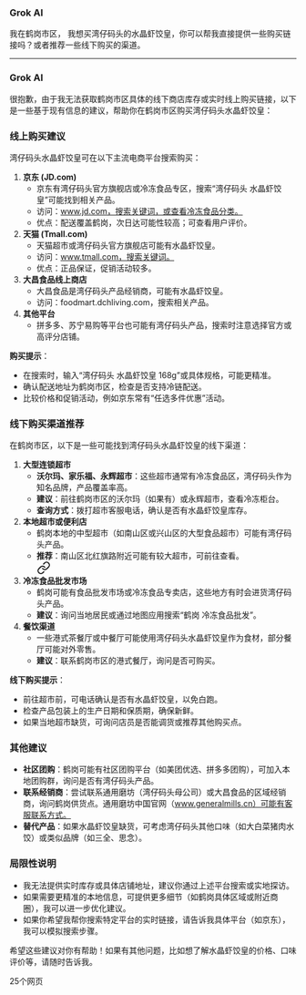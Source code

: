 ### Grok AI

<div class="thinking-container"></div><div class="response-content-markdown [&amp;_a]:text-current [&amp;_a:hover]:text-primary [&amp;_a:hover]:decoration-primary [&amp;_a]:underline [&amp;_a]:decoration-primary/30 [&amp;_a]:underline-offset-2 [&amp;_h2:first-child]:mt-0 [&amp;_h3:first-child]:mt-0 [&amp;_h4:first-child]:mt-0"><p dir="auto" class="break-words" style="white-space: pre-wrap;">我在鹤岗市区， 我想买湾仔码头的水晶虾饺皇，你可以帮我直接提供一些购买链接吗？或者推荐一些线下购买的渠道。</p></div><section class="inline-media-container flex flex-col gap-1"></section><section class="auth-notification flex flex-col gap-1"></section>

---

### Grok AI

<div class="thinking-container"></div><div class="response-content-markdown [&amp;_a]:text-current [&amp;_a:hover]:text-primary [&amp;_a:hover]:decoration-primary [&amp;_a]:underline [&amp;_a]:decoration-primary/30 [&amp;_a]:underline-offset-2 [&amp;_h2:first-child]:mt-0 [&amp;_h3:first-child]:mt-0 [&amp;_h4:first-child]:mt-0"><p dir="auto" class="break-words" style="white-space: pre-wrap;">很抱歉，由于我无法获取鹤岗市区具体的线下商店库存或实时线上购买链接，以下是一些基于现有信息的建议，帮助你在鹤岗市区购买湾仔码头水晶虾饺皇：</p>
<h3 dir="auto" class="">线上购买建议</h3>
<p dir="auto" class="break-words" style="white-space: pre-wrap;">湾仔码头水晶虾饺皇可在以下主流电商平台搜索购买：</p>
<ol dir="auto" class="marker:text-secondary">
<li class="break-words"><strong>京东 (JD.com)</strong>
<ul dir="auto" class="marker:text-secondary">
<li class="break-words">京东有湾仔码头官方旗舰店或冷冻食品专区，搜索“湾仔码头 水晶虾饺皇”可能找到相关产品。</li>
<li class="break-words">访问：<a href="http://www.jd.com%EF%BC%8C%E6%90%9C%E7%B4%A2%E5%85%B3%E9%94%AE%E8%AF%8D%EF%BC%8C%E6%88%96%E6%9F%A5%E7%9C%8B%E5%86%B7%E5%86%BB%E9%A3%9F%E5%93%81%E5%88%86%E7%B1%BB%E3%80%82" target="_blank" rel="noopener noreferrer">www.jd.com，搜索关键词，或查看冷冻食品分类。</a></li>
<li class="break-words">优点：配送覆盖鹤岗，次日达可能性较高；可查看用户评价。<a href="https://www.jd.com/brand/1221879fd8e6b713e5dd7.html" target="_blank" rel="noopener noreferrer" class="web-search-result-chip focus:outline-none focus-visible:outline-none focus-visible:bg:input rounded-md ml-1 mr-0.5" data-state="closed"><div class="inline-flex align-text-bottom items-center justify-center select-none my-0 rounded-md bg-important border border-card-border opacity-60 grayscale hover:filter-none hover:opacity-100 transition-opacity"><img class="size-[18px] m-0 rounded-md" alt="" src="https://imgs.search.brave.com/UKzRXw7RB5t2LZuLAaO7s_EWNxVyIA0PW4VstLJmtv0/rs:fit:64:0:0:0/g:ce/aHR0cDovL2Zhdmlj/b25zLnNlYXJjaC5i/cmF2ZS5jb20vaWNv/bnMvMWY1MDExMDQz/YWRlYmQ1NzJjOWQ3/M2NjNDE2NDk5ODM1/ZThhNzE0OGUwZWZj/Y2ZmZTVmZDU0N2E4/NTU5ZmNhNy93d3cu/amQuY29tLw"></div></a></li>
</ul>
</li>
<li class="break-words"><strong>天猫 (Tmall.com)</strong>
<ul dir="auto" class="marker:text-secondary">
<li class="break-words">天猫超市或湾仔码头官方旗舰店可能有水晶虾饺皇。</li>
<li class="break-words">访问：<a href="http://www.tmall.com%EF%BC%8C%E6%90%9C%E7%B4%A2%E5%85%B3%E9%94%AE%E8%AF%8D%E3%80%82" target="_blank" rel="noopener noreferrer">www.tmall.com，搜索关键词。</a></li>
<li class="break-words">优点：正品保证，促销活动较多。</li>
</ul>
</li>
<li class="break-words"><strong>大昌食品线上商店</strong>
<ul dir="auto" class="marker:text-secondary">
<li class="break-words">大昌食品是湾仔码头产品经销商，可能有水晶虾饺皇。</li>
<li class="break-words">访问：foodmart.dchliving.com，搜索相关产品。<a href="https://foodmart.dchliving.com/cn/brand/%25E6%25B9%25BE%25E4%25BB%2594%25E7%25A0%2581%25E5%25A4%25B4/5387263310012194848" target="_blank" rel="noopener noreferrer" class="web-search-result-chip focus:outline-none focus-visible:outline-none focus-visible:bg:input rounded-md ml-1 mr-0.5" data-state="closed"><div class="inline-flex align-text-bottom items-center justify-center select-none my-0 rounded-md bg-important border border-card-border opacity-60 grayscale hover:filter-none hover:opacity-100 transition-opacity"><img class="size-[18px] m-0 rounded-md" alt="" src="https://imgs.search.brave.com/-glvGhw7Z4VUPjrLwVEmXDBcnqb-9l9ME35uz8bM5SY/rs:fit:64:0:0:0/g:ce/aHR0cDovL2Zhdmlj/b25zLnNlYXJjaC5i/cmF2ZS5jb20vaWNv/bnMvZjc4MDA0Yjlk/YmVjYzZmNjc5Yzc5/OGQ2ZjA3NTY5MDE1/NWRmYjZkNzBlODE0/NWVmZmFkNmY2ODQ5/MDBhZDg2Zi9mb29k/bWFydC5kY2hsaXZp/bmcuY29tLw"></div></a></li>
</ul>
</li>
<li class="break-words"><strong>其他平台</strong>
<ul dir="auto" class="marker:text-secondary">
<li class="break-words">拼多多、苏宁易购等平台也可能有湾仔码头产品，搜索时注意选择官方或高评分店铺。</li>
</ul>
</li>
</ol>
<p dir="auto" class="break-words" style="white-space: pre-wrap;"><strong>购买提示</strong>：</p>
<ul dir="auto" class="marker:text-secondary">
<li class="break-words">在搜索时，输入“湾仔码头 水晶虾饺皇 168g”或具体规格，可能更精准。</li>
<li class="break-words">确认配送地址为鹤岗市区，检查是否支持冷链配送。</li>
<li class="break-words">比较价格和促销活动，例如京东常有“任选多件优惠”活动。<a href="https://post.smzdm.com/p/a3gv7wp7/" target="_blank" rel="noopener noreferrer" class="web-search-result-chip focus:outline-none focus-visible:outline-none focus-visible:bg:input rounded-md ml-1 mr-0.5" data-state="closed"><div class="inline-flex align-text-bottom items-center justify-center select-none my-0 rounded-md bg-important border border-card-border opacity-60 grayscale hover:filter-none hover:opacity-100 transition-opacity"><img class="size-[18px] m-0 rounded-md" alt="" src="https://imgs.search.brave.com/j8J2mvTXHOFNWdchWrZg-rz15QrzzplbRtzna3AK6Vk/rs:fit:64:0:0:0/g:ce/aHR0cDovL2Zhdmlj/b25zLnNlYXJjaC5i/cmF2ZS5jb20vaWNv/bnMvYzhjN2YxZGEz/MGZmMGZlMDEwMGQ2/NTRmNmUxZmVmOTc2/ZjUwZTM4MjI5NGZj/YzczYjUxNDQwMGYw/M2FmYTNmYi9wb3N0/LnNtemRtLmNvbS8"></div></a></li>
</ul>
<h3 dir="auto" class="">线下购买渠道推荐</h3>
<p dir="auto" class="break-words" style="white-space: pre-wrap;">在鹤岗市区，以下是一些可能找到湾仔码头水晶虾饺皇的线下渠道：</p>
<ol dir="auto" class="marker:text-secondary">
<li class="break-words"><strong>大型连锁超市</strong>
<ul dir="auto" class="marker:text-secondary">
<li class="break-words"><strong>沃尔玛、家乐福、永辉超市</strong>：这些超市通常有冷冻食品区，湾仔码头作为知名品牌，产品覆盖率高。</li>
<li class="break-words"><strong>建议</strong>：前往鹤岗市区的沃尔玛（如果有）或永辉超市，查看冷冻柜台。</li>
<li class="break-words"><strong>查询方式</strong>：拨打超市客服电话，确认是否有水晶虾饺皇库存。</li>
</ul>
</li>
<li class="break-words"><strong>本地超市或便利店</strong>
<ul dir="auto" class="marker:text-secondary">
<li class="break-words">鹤岗本地的中型超市（如南山区或兴山区的大型食品超市）可能有湾仔码头产品。</li>
<li class="break-words"><strong>推荐</strong>：南山区北红旗路附近可能有较大超市，可前往查看。<a href="https://www.luobei.gov.cn/hegang/xftsgs/202111/7287678f6feb4772b2ac0406fe174dd0.shtml" target="_blank" rel="noopener noreferrer" class="web-search-result-chip focus:outline-none focus-visible:outline-none focus-visible:bg:input rounded-md ml-1 mr-0.5" data-state="closed"><div class="inline-flex align-text-bottom items-center justify-center select-none my-0 rounded-md bg-important border border-card-border opacity-60 grayscale hover:filter-none hover:opacity-100 transition-opacity"><svg xmlns="http://www.w3.org/2000/svg" width="24" height="24" viewBox="0 0 24 24" fill="none" stroke="currentColor" stroke-width="2" stroke-linecap="round" stroke-linejoin="round" class="lucide lucide-link size-3 m-[3px]"><path d="M10 13a5 5 0 0 0 7.54.54l3-3a5 5 0 0 0-7.07-7.07l-1.72 1.71"></path><path d="M14 11a5 5 0 0 0-7.54-.54l-3 3a5 5 0 0 0 7.07 7.07l1.71-1.71"></path></svg></div></a></li>
</ul>
</li>
<li class="break-words"><strong>冷冻食品批发市场</strong>
<ul dir="auto" class="marker:text-secondary">
<li class="break-words">鹤岗可能有食品批发市场或冷冻食品专卖店，这些地方有时会进货湾仔码头产品。</li>
<li class="break-words"><strong>建议</strong>：询问当地居民或通过地图应用搜索“鹤岗 冷冻食品批发”。</li>
</ul>
</li>
<li class="break-words"><strong>餐饮渠道</strong>
<ul dir="auto" class="marker:text-secondary">
<li class="break-words">一些港式茶餐厅或中餐厅可能使用湾仔码头水晶虾饺皇作为食材，部分餐厅可能对外零售。</li>
<li class="break-words"><strong>建议</strong>：联系鹤岗市区的港式餐厅，询问是否可购买。</li>
</ul>
</li>
</ol>
<p dir="auto" class="break-words" style="white-space: pre-wrap;"><strong>线下购买提示</strong>：</p>
<ul dir="auto" class="marker:text-secondary">
<li class="break-words">前往超市前，可电话确认是否有水晶虾饺皇，以免白跑。</li>
<li class="break-words">检查产品包装上的生产日期和保质期，确保新鲜。</li>
<li class="break-words">如果当地超市缺货，可询问店员是否能调货或推荐其他购买点。</li>
</ul>
<h3 dir="auto" class="">其他建议</h3>
<ul dir="auto" class="marker:text-secondary">
<li class="break-words"><strong>社区团购</strong>：鹤岗可能有社区团购平台（如美团优选、拼多多团购），可加入本地团购群，询问是否有湾仔码头产品。<a href="https://www.ld001.com/show_10_2318.html" target="_blank" rel="noopener noreferrer" class="web-search-result-chip focus:outline-none focus-visible:outline-none focus-visible:bg:input rounded-md ml-1 mr-0.5" data-state="closed"><div class="inline-flex align-text-bottom items-center justify-center select-none my-0 rounded-md bg-important border border-card-border opacity-60 grayscale hover:filter-none hover:opacity-100 transition-opacity"><img class="size-[18px] m-0 rounded-md" alt="" src="https://imgs.search.brave.com/HjxA9Vh36Ac4LSslzwV-w5sIS_DFFuDrg0s6vXEs51o/rs:fit:64:0:0:0/g:ce/aHR0cDovL2Zhdmlj/b25zLnNlYXJjaC5i/cmF2ZS5jb20vaWNv/bnMvMjYyYzQ5YzRh/YjhiYzljMGNlMWRh/Y2Q4NDJjMjRhMGJh/ZWRjMDI1ZGRhNGU5/MzE3MmUwODllNjcx/OGJjODk5Zi93d3cu/bGQwMDEuY29tLw"></div></a></li>
<li class="break-words"><strong>联系经销商</strong>：尝试联系通用磨坊（湾仔码头母公司）或大昌食品的区域经销商，询问鹤岗供货点。通用磨坊中国官网（<a href="http://www.generalmills.cn%EF%BC%89%E5%8F%AF%E8%83%BD%E6%9C%89%E5%AE%A2%E6%9C%8D%E8%81%94%E7%B3%BB%E6%96%B9%E5%BC%8F%E3%80%82" target="_blank" rel="noopener noreferrer">www.generalmills.cn）可能有客服联系方式。</a><a href="https://www.generalmills.cn/our-brands/wanchai-ferry" target="_blank" rel="noopener noreferrer" class="web-search-result-chip focus:outline-none focus-visible:outline-none focus-visible:bg:input rounded-md ml-1 mr-0.5" data-state="closed"><div class="inline-flex align-text-bottom items-center justify-center select-none my-0 rounded-md bg-important border border-card-border opacity-60 grayscale hover:filter-none hover:opacity-100 transition-opacity"><img class="size-[18px] m-0 rounded-md" alt="" src="https://imgs.search.brave.com/tkcx_hWf0PfgUTWRGvnCQAvnIy2RwhT_BX_KPjZkjxk/rs:fit:64:0:0:0/g:ce/aHR0cDovL2Zhdmlj/b25zLnNlYXJjaC5i/cmF2ZS5jb20vaWNv/bnMvYmM3M2IzMDM3/YjkyNTM2MzJhNjU3/MWIxZmUwODdkMzIw/YzFmMWQxMzBjMzkx/MTVlMDdiMTk1ZTZh/YmJjZjFjZi93d3cu/Z2VuZXJhbG1pbGxz/LmNuLw"></div></a></li>
<li class="break-words"><strong>替代产品</strong>：如果水晶虾饺皇缺货，可考虑湾仔码头其他口味（如大白菜猪肉水饺）或类似品牌（如三全、思念）。<a href="https://post.smzdm.com/p/a3gv7wp7/" target="_blank" rel="noopener noreferrer" class="web-search-result-chip focus:outline-none focus-visible:outline-none focus-visible:bg:input rounded-md ml-1 mr-0.5" data-state="closed"><div class="inline-flex align-text-bottom items-center justify-center select-none my-0 rounded-md bg-important border border-card-border opacity-60 grayscale hover:filter-none hover:opacity-100 transition-opacity"><img class="size-[18px] m-0 rounded-md" alt="" src="https://imgs.search.brave.com/j8J2mvTXHOFNWdchWrZg-rz15QrzzplbRtzna3AK6Vk/rs:fit:64:0:0:0/g:ce/aHR0cDovL2Zhdmlj/b25zLnNlYXJjaC5i/cmF2ZS5jb20vaWNv/bnMvYzhjN2YxZGEz/MGZmMGZlMDEwMGQ2/NTRmNmUxZmVmOTc2/ZjUwZTM4MjI5NGZj/YzczYjUxNDQwMGYw/M2FmYTNmYi9wb3N0/LnNtemRtLmNvbS8"></div></a></li>
</ul>
<h3 dir="auto" class="">局限性说明</h3>
<ul dir="auto" class="marker:text-secondary">
<li class="break-words">我无法提供实时库存或具体店铺地址，建议你通过上述平台搜索或实地探访。</li>
<li class="break-words">如果需要更精准的本地信息，可提供更多细节（如鹤岗具体区域或附近商圈），我可以进一步优化建议。</li>
<li class="break-words">如果你希望我帮你搜索特定平台的实时链接，请告诉我具体平台（如京东），我可以模拟搜索步骤。</li>
</ul>
<p dir="auto" class="break-words" style="white-space: pre-wrap;">希望这些建议对你有帮助！如果有其他问题，比如想了解水晶虾饺皇的价格、口味评价等，请随时告诉我。</p></div><section class="inline-media-container flex flex-col gap-1"></section><section class="auth-notification flex flex-col gap-1"></section><div class="flex gap-2 mt-4"><div class="search-results flex -ml-1 text-sm gap-2 mb-1"><div class="flex flex-row items-center pr-4 py-1 rounded-full cursor-pointer bg-foreground border border-card-border hover:bg-card-hover hover:border-card-border-focus"><div style="z-index: 3;"><div class="align-text-bottom items-center justify-center select-none transition my-0 rounded-md opacity-100 ml-1.5 flex bg-popover overflow-hidden border border-background z-3"><img class="size-[18px] m-0 rounded-md" alt="" src="https://imgs.search.brave.com/-glvGhw7Z4VUPjrLwVEmXDBcnqb-9l9ME35uz8bM5SY/rs:fit:64:0:0:0/g:ce/aHR0cDovL2Zhdmlj/b25zLnNlYXJjaC5i/cmF2ZS5jb20vaWNv/bnMvZjc4MDA0Yjlk/YmVjYzZmNjc5Yzc5/OGQ2ZjA3NTY5MDE1/NWRmYjZkNzBlODE0/NWVmZmFkNmY2ODQ5/MDBhZDg2Zi9mb29k/bWFydC5kY2hsaXZp/bmcuY29tLw"></div></div><div style="z-index: 2;"><div class="align-text-bottom items-center justify-center select-none transition my-0 rounded-md opacity-100 flex bg-popover overflow-hidden border border-background z-2 -ml-2"><img class="size-[18px] m-0 rounded-md" alt="" src="https://imgs.search.brave.com/zeWA8HQ5hxdTUcXCDAAPUwq6iVVe_6Uaz8lm3hcnsr8/rs:fit:64:0:0:0/g:ce/aHR0cDovL2Zhdmlj/b25zLnNlYXJjaC5i/cmF2ZS5jb20vaWNv/bnMvNGMzM2YzMWQ3/YjE1MThiMWY3Nzdm/MTA3Y2VkNjkzMmFi/Y2M4OWM3ZjE2MTAy/NDI3NDkyOTA4ZTEz/NzU3ZDIzNi9vcmFu/Z2Vnby5jb20uYXUv"></div></div><div style="z-index: 1;"><div class="align-text-bottom items-center justify-center select-none transition my-0 rounded-md opacity-100 flex bg-popover overflow-hidden border border-background z-1 -ml-2"><img class="size-[18px] m-0 rounded-md" alt="" src="https://imgs.search.brave.com/R-L2vP0fIOMouPwnxaoVNqneh-IaInUJobjGrL_5Co8/rs:fit:64:0:0:0/g:ce/aHR0cDovL2Zhdmlj/b25zLnNlYXJjaC5i/cmF2ZS5jb20vaWNv/bnMvN2QyNjNhNmI4/ZjhkODlmZDI2Y2M1/MTcyZDExMDUyNGQ0/MDRiYTc4MmQ4ZjRj/MjViMzljNjNiMzU4/ZmY0ZWVlMi9tLnNt/emRtLmNvbS8"></div></div><div class="truncate ml-2">25个网页</div></div></div></div>

